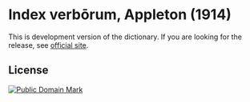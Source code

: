 # Index verbōrum, Appleton (1914)

This is development version of the dictionary. If you are looking for the release, see [official site][1].

## License

<a rel="license" href="http://creativecommons.org/publicdomain/mark/1.0/">
<img src="https://licensebuttons.net/p/mark/1.0/88x31.png"
     style="border-style: none;" alt="Public Domain Mark" />
</a>

[1]: https://nikita-moor.github.io/dictionaries/dictionaries/Appleton1914.html

